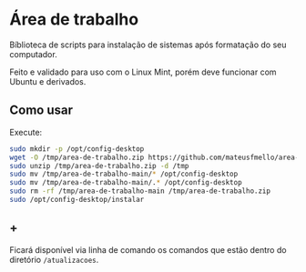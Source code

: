 # Área de trabalho

Bíblioteca de scripts para instalação de sistemas após formatação do seu computador.

Feito e validado para uso com o Linux Mint, porém deve funcionar com Ubuntu e derivados.

## Como usar

Execute:

```bash
sudo mkdir -p /opt/config-desktop
wget -O /tmp/area-de-trabalho.zip https://github.com/mateusfmello/area-de-trabalho/archive/refs/heads/main.zip
sudo unzip /tmp/area-de-trabalho.zip -d /tmp
sudo mv /tmp/area-de-trabalho-main/* /opt/config-desktop
sudo mv /tmp/area-de-trabalho-main/.* /opt/config-desktop
sudo rm -rf /tmp/area-de-trabalho-main /tmp/area-de-trabalho.zip
sudo /opt/config-desktop/instalar
```

## +

Ficará disponível via linha de comando os comandos que estão dentro do diretório `/atualizacoes`.